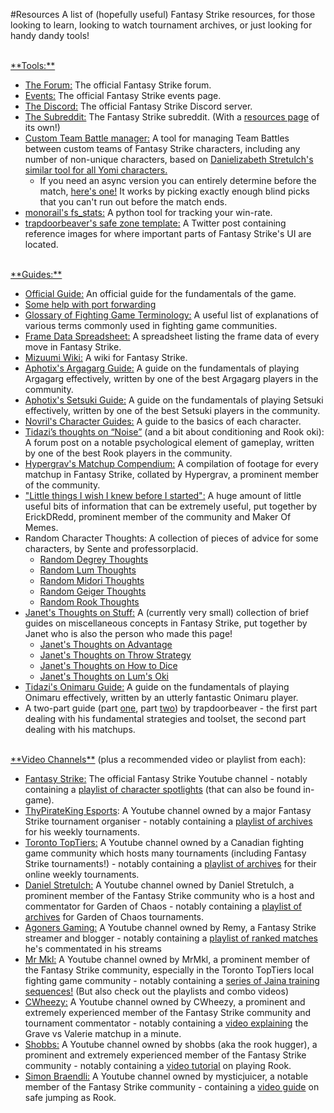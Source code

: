 #Resources
A list of (hopefully useful) Fantasy Strike resources, for those looking to learn, looking to watch tournament archives, or just looking for handy dandy tools!

<br>
<a href="#tools" name="tools">**Tools:**</a>

* [The Forum:](https://forums.fantasystrike.com/) The official Fantasy Strike forum.
* [Events:](https://fantasystrike.com/events) The official Fantasy Strike events page.
* [The Discord:](https://discord.gg/FantasyStrike) The official Fantasy Strike Discord server.
* [The Subreddit:](https://www.reddit.com/r/FantasyStrike) The Fantasy Strike subreddit. (With a [resources page](https://reddit.com/r/FantasyStrike/wiki/fantasy-strike-resources) of its own!)
* [Custom Team Battle manager:](teams) A tool for managing Team Battles between custom teams of Fantasy Strike characters, including any number of non-unique characters, based on [Danielizabeth Stretulch's similar tool for all Yomi characters.](https://danielstretulch.github.io/)
	* If you need an async version you can entirely determine before the match, [here's one!](teams2) It works by picking exactly enough blind picks that you can't run out before the match ends.
* [monorail's fs_stats:](https://github.com/undergroundmonorail/fs_stats) A python tool for tracking your win-rate.
* [trapdoorbeaver's safe zone template:](https://twitter.com/trapdoorbeaver/status/1278559863321137153) A Twitter post containing reference images for where important parts of Fantasy Strike's UI are located.

<br>
<a href="#guides" name="guides">**Guides:**</a>

* [Official Guide:](http://www.fantasystrike.com/guide) An official guide for the fundamentals of the game.
* [Some help with port forwarding](https://forums.fantasystrike.com/t/ports-to-forward-for-online-connection-issues-udp-9991-and-19900)
* [Glossary of Fighting Game Terminology:](https://docs.google.com/document/d/1RBBqG-SRG5H_3yV7KU57YkNinSg3UmztIi_ikB9pgSA/edit) A useful list of explanations of various terms commonly used in fighting game communities.
* [Frame Data Spreadsheet:](https://docs.google.com/spreadsheets/d/1Ia4um01P9JMlxckup9qbKXuZgW1CdTshVPeny4-XKEs/edit) A spreadsheet listing the frame data of every move in Fantasy Strike.
* [Mizuumi Wiki:](https://wiki.gbl.gg/w/Fantasy_Strike) A wiki for Fantasy Strike.
* [Aphotix's Argagarg Guide:](https://docs.google.com/document/d/1KKsV009d-8hm6XSFiQRy7QCqWtBsLlHzuI_ZvYSQngY/edit) A guide on the fundamentals of playing Argagarg effectively, written by one of the best Argagarg players in the community.
* [Aphotix's Setsuki Guide:](https://docs.google.com/document/d/1nVdWoyd4S3Ta6ACE_5p7E3E0963sHO9woq0t_SR4xgQ/edit) A guide on the fundamentals of playing Setsuki effectively, written by one of the best Setsuki players in the community.
* [Novril's Character Guides:](https://docs.google.com/document/d/1PpEna_htGHitwWtAxEpMI94rlnSWKBwnt7r4hmIANck/edit) A guide to the basics of each character.
* [Tidazi’s thoughts on “Noise”](https://forums.fantasystrike.com/t/tidazis-thoughts-on-noise-and-a-bit-about-conditioning-and-rook-oki/1716) (and a bit about conditioning and Rook oki): A forum post on a notable psychological element of gameplay, written by one of the best Rook players in the community.
* [Hypergrav's Matchup Compendium:](http://forums.fantasystrike.com/t/fs-matchup-compendium/1718) A compilation of footage for every matchup in Fantasy Strike, collated by Hypergrav, a prominent member of the community.
* ["Little things I wish I knew before I started":](https://www.reddit.com/r/FantasyStrike/comments/hg2hlf/the_big_list_of_little_things_i_wish_i_knew) A huge amount of little useful bits of information that can be extremely useful, put together by ErickDRedd, prominent member of the community and Maker Of Memes.
* Random Character Thoughts: A collection of pieces of advice for some characters, by Sente and professorplacid.
	* [Random Degrey Thoughts](https://forums.fantasystrike.com/t/random-degrey-thoughts)
	* [Random Lum Thoughts](https://forums.fantasystrike.com/t/random-lum-thoughts)
	* [Random Midori Thoughts](https://forums.fantasystrike.com/t/random-midori-thoughts)
	* [Random Geiger Thoughts](https://forums.fantasystrike.com/t/random-geiger-thoughts)
	* [Random Rook Thoughts](https://forums.fantasystrike.com/t/random-rook-thoughts)
* [Janet's Thoughts on Stuff:](thoughts) A (currently very small) collection of brief guides on miscellaneous concepts in Fantasy Strike, put together by Janet who is also the person who made this page!
	* [Janet's Thoughts on Advantage](thoughts-advantage)
	* [Janet's Thoughts on Throw Strategy](thoughts-throws)
	* [Janet's Thoughts on How to Dice](thoughts-dice)
	* [Janet's Thoughts on Lum's Oki](thoughts-lumoki)
* [Tidazi's Onimaru Guide:](https://docs.google.com/document/d/10Qo5JpuLyJFV4kVWf_UjONFbBZZjiSYBFEhwuQsN-bU/edit) A guide on the fundamentals of playing Onimaru effectively, written by an utterly fantastic Onimaru player.
* A two-part guide (part [one](https://reddit.com/r/FantasyStrike/comments/hhbu0f/basics_with_beav_rook_you_like_a_hurricane/), part [two](https://reddit.com/r/FantasyStrike/comments/huee3g/basics_by_beav_rook_2_electric_rookalo_match_ups/)) by trapdoorbeaver - the first part dealing with his fundamental strategies and toolset, the second part dealing with his matchups.

<br>
<a href="#video" name="video">**Video Channels**</a> (plus a recommended video or playlist from each):

* [Fantasy Strike:](https://www.youtube.com/channel/UCbEzx3q_NBagrRVLd7vNBZA) The official Fantasy Strike Youtube channel - notably containing a [playlist of character spotlights](https://www.youtube.com/playlist?list=PLFhqt7OorJEvR8NGgqjHbLEoUGYRLJ91C) (that can also be found in-game).
* [ThyPirateKing Esports](https://www.youtube.com/channel/UCue7y_ftAmKf36oTgJmri8w): A Youtube channel owned by a major Fantasy Strike tournament organiser - notably containing a [playlist of archives](https://www.youtube.com/playlist?list=PLFaWQZl1vaoaqS7MHveb-C8-mZ0BrKrkX) for his weekly tournaments.
* [Toronto TopTiers:](https://www.youtube.com/user/torontotoptiers) A Youtube channel owned by a Canadian fighting game community which hosts many tournaments (including Fantasy Strike tournaments!) - notably containing a [playlist of archives](https://www.youtube.com/playlist?list=PLH4OtSJYW-kbKmsI5y7YiAD3GEKb79u9l) for their online weekly tournaments.
* [Daniel Stretulch:](https://www.youtube.com/channel/UCKVW-6arRYF3nzpvWbwbnUg) A Youtube channel owned by Daniel Stretulch, a prominent member of the Fantasy Strike community who is a host and commentator for Garden of Chaos - notably containing a [playlist of archives](https://www.youtube.com/playlist?list=PLs_4hyqzAO6WlcESsAqtNHWShfQziyQ7y) for Garden of Chaos tournaments.
* [Agoners Gaming:](https://www.youtube.com/channel/UCHh8puoYhQf4d459Xz_YUFA) A Youtube channel owned by Remy, a Fantasy Strike streamer and blogger - notably containing a [playlist of ranked matches](https://www.youtube.com/playlist?list=PLv98WcnKxQljXXa1UWwO8E2cB3ilLqHWA) he's commentated in his streams
* [Mr Mkl:](https://www.youtube.com/mrmikelproductions) A Youtube channel owned by MrMkl, a prominent member of the Fantasy Strike community, especially in the Toronto TopTiers local fighting game community - notably containing a [series of Jaina training sequences!](https://www.youtube.com/playlist?list=PLn1IUCrpX-nQWuo82GQ3-gVac9u4_0WaH) (But also check out the playlists and combo videos)
* [CWheezy:](https://www.youtube.com/channel/UCpj9deH_-JE-_DskWe2z7Lw) A Youtube channel owned by CWheezy, a prominent and extremely experienced member of the Fantasy Strike community and tournament commentator - notably containing a [video explaining](https://www.youtube.com/watch?v=ufCC4YvEoyQ) the Grave vs Valerie matchup in a minute.
* [Shobbs:](https://www.youtube.com/channel/UCRBSZBLV2dNF7KScF46usZw) A Youtube channel owned by shobbs (aka the rook hugger), a prominent and extremely experienced member of the Fantasy Strike community - notably containing a [video tutorial](https://www.youtube.com/watch?v=fE079_lLiRU) on playing Rook.
* [Simon Braendli:](https://www.youtube.com/channel/UCIy3dZDnDgqlfS_HfEzK3iA) A Youtube channel owned by mysticjuicer, a notable member of the Fantasy Strike community - containing a [video guide](https://www.youtube.com/watch?v=k78JUCNarW4) on safe jumping as Rook.
